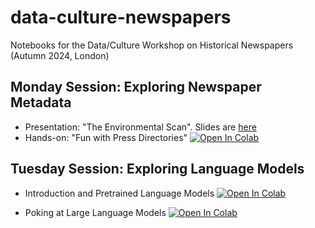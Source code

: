 # data-culture-newspapers
Notebooks for the Data/Culture Workshop on Historical Newspapers (Autumn 2024, London)

## Monday Session: Exploring Newspaper Metadata

- Presentation: "The Environmental Scan". Slides are [here](https://docs.google.com/presentation/d/1O8DxG8bdCIh818rqKIoWTt2i85AdrjNUzvY3ztxtmyY/edit?usp=sharing)
- Hands-on: "Fun with Press Directories" <a target="_blank" href="https://colab.research.google.com/github/kasparvonbeelen/data-culture-newspapers/blob/main/Data_Culture_Autumn_Workshop_Explore_Mitchell.ipynb">
  <img src="https://colab.research.google.com/assets/colab-badge.svg" alt="Open In Colab"/>
</a>

## Tuesday Session: Exploring Language Models

- Introduction and Pretrained Language Models <a target="_blank" href="https://colab.research.google.com/github/kasparvonbeelen/data-culture-newspapers/blob/main/1_Introduction_and_PLMs.ipynb">
  <img src="https://colab.research.google.com/assets/colab-badge.svg" alt="Open In Colab"/>
</a>

- Poking at Large Language Models <a target="_blank" href="https://colab.research.google.com/github/kasparvonbeelen/data-culture-newspapers/blob/main/2_Poking_LLMs_with_HF.ipynb">
  <img src="https://colab.research.google.com/assets/colab-badge.svg" alt="Open In Colab"/>
</a>
